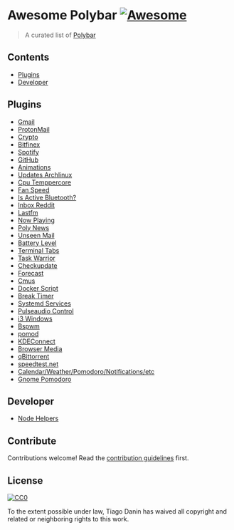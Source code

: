 # Awesome Polybar [![Awesome](https://cdn.rawgit.com/sindresorhus/awesome/d7305f38d29fed78fa85652e3a63e154dd8e8829/media/badge.svg)](https://github.com/sindresorhus/awesome)

> A curated list of [Polybar
](https://github.com/jaagr/polybar/)

## Contents

- [Plugins](#plugins)
- [Developer](#developer)


## Plugins

- [Gmail](https://github.com/vyachkonovalov/polybar-gmail)
- [ProtonMail](https://github.com/vyachkonovalov/bar-protonmail)
- [Crypto](https://github.com/willHol/polybar-crypto)
- [Bitfinex](https://github.com/BrunnerLivio/bitfinex-polybar)
- [Spotify](https://github.com/Jvanrhijn/polybar-spotify)
- [GitHub](https://github.com/TiagoDanin/Polybar-GitHub)
- [Animations](https://github.com/unix121/polybar-animations)
- [Updates Archlinux](https://github.com/x70b1/polybar-scripts/tree/master/polybar-scripts/updates-arch)
- [Cpu Temppercore](https://github.com/x70b1/polybar-scripts/tree/master/polybar-scripts/system-cpu-temppercore)
- [Fan Speed](https://github.com/x70b1/polybar-scripts/tree/master/polybar-scripts/system-fan-speed)
- [Is Active Bluetooth?](https://github.com/x70b1/polybar-scripts/tree/master/polybar-scripts/isactive-bluetooth)
- [Inbox Reddit](https://github.com/x70b1/polybar-scripts/tree/master/polybar-scripts/inbox-reddit)
- [Lastfm](https://github.com/TiagoDanin/Polybar-Lastfm)
- [Now Playing](https://github.com/0nse/now_playing)
- [Poly News](https://github.com/zemmsoares/polynews)
- [Unseen Mail](https://framagit.org/DanaruDev/UnseenMail)
- [Battery Level](https://github.com/drdeimos/polybar_another_battery)
- [Terminal Tabs](https://github.com/Nikzt/polybar-terminal-tabs)
- [Task Warrior](https://github.com/dakuten/taskwarrior-polybar)
- [Checkupdate](https://github.com/guiemi/polybar-checkupdate)
- [Forecast](https://github.com/kamek-pf/polybar-forecast)
- [Cmus](https://github.com/raytruong/polybar-cmus)
- [Docker Script](https://github.com/kerwanp/polybar-script-docker)
- [Break Timer](https://github.com/TiagoDanin/Polybar-Break-Timer)
- [Systemd Services](https://github.com/erayaydin/polybar-services)
- [Pulseaudio Control](https://github.com/marioortizmanero/polybar-pulseaudio-control)
- [i3 Windows](https://github.com/meelkor/polybar-i3-windows)
- [Bspwm](https://github.com/altrgeek/bspwm-polybar)
- [pomod](https://github.com/liquid600pgm/pomod)
- [KDEConnect](https://github.com/HackeSta/polybar-kdeconnect)
- [Browser Media](https://github.com/HackeSta/polybar-browsermediacontrol)
- [qBittorrent](https://github.com/HackeSta/polybar-qbittorrent)
- [speedtest.net](https://github.com/HackeSta/polybar-speedtest)
- [Calendar/Weather/Pomodoro/Notifications/etc](https://github.com/kantord/status-one-liner)
- [Gnome Pomodoro](https://github.com/kantord/i3-gnome-pomodoro)


## Developer

- [Node Helpers](https://github.com/TiagoDanin/Polybar-Helpers)

## Contribute

Contributions welcome! Read the [contribution guidelines](contributing.md) first.


## License

[![CC0](https://mirrors.creativecommons.org/presskit/buttons/88x31/svg/cc-zero.svg)](https://creativecommons.org/publicdomain/zero/1.0)

To the extent possible under law, Tiago Danin has waived all copyright and
related or neighboring rights to this work.
